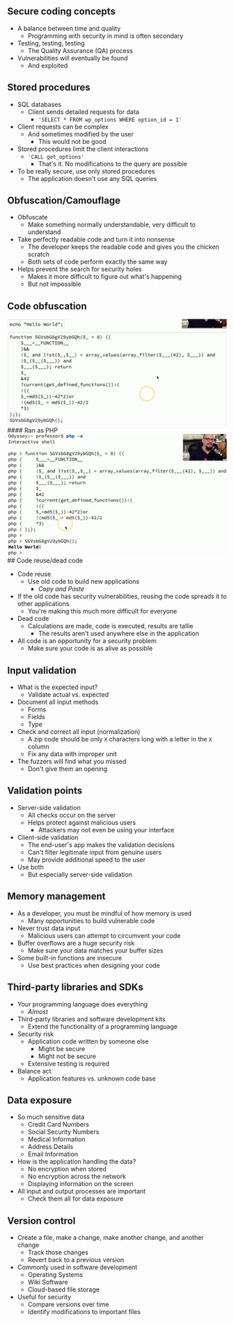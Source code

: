 ## Secure coding concepts
- A balance between time and quality
	- Programming with security in mind is often secondary
- Testing, testing, testing
	- The Quality Assurance (QA) process
- Vulnerabilities will eventually be found
	- And exploited

## Stored procedures
- SQL databases
	- Client sends detailed requests for data
		- `'SELECT * FROM wp_options WHERE option_id = 1'`
- Client requests can be complex
	- And sometimes modified by the user
		- This would not be good
- Stored procedures limit the client interactions
	- `'CALL get_options'`
		- That's it. No modifications to the query are possible
- To be really secure, use only stored procedures
	- The application doesn't use any SQL queries

## Obfuscation/Camouflage
- Obfuscate
	- Make something normally understandable, very difficult to understand
- Take perfectly readable code and turn it into nonsense
	- The developer keeps the readable code and gives you the chicken scratch
	- Both sets of code perform exactly the same way
- Helps prevent the search for security holes
	- Makes it more difficult to figure out what's happening
	- But not impossible

## Code obfuscation

![](Images/Pasted%20image%2020240417192634.png)#### Ran as PHP
![](Images/Pasted%20image%2020240417192711.png)## Code reuse/dead code
- Code reuse
	- Use old code to build new applications
		- *Copy and Paste*
- If the old code has security vulnerabilities, reusing the code spreads it to other applications
	- You're making this much more difficult for everyone
- Dead code
	- Calculations are made, code is executed, results are tallie
		- The results aren't used anywhere else in the application
- All code is an opportunity for a security problem
	- Make sure your code is as alive as possible

## Input validation
- What is the expected input?
	- Validate actual vs. expected
- Document all input methods
	- Forms
	- Fields
	- Type
- Check and correct all input (normalization)
	- A zip code should be only `X` characters long with a letter in the `X` column
	- Fix any data with improper unit
- The fuzzers will find what you missed
	- Don't give them an opening

## Validation points
- Server-side validation
	- All checks occur on the server
	- Helps protect against malicious users
		- Attackers may not even be using your interface
- Client-side validation
	- The end-user's app makes the validation decisions
	- Can't filter legitimate input from genuine users
	- May provide additional speed to the user
- Use both
	- But especially server-side validation

## Memory management
- As a developer, you must be mindful of how memory is used
	- Many opportunities to build vulnerable code
- Never trust data input
	- Malicious users can attempt to circumvent your code
- Buffer overflows are a huge security risk
	- Make sure your data matches your buffer sizes
- Some built-in functions are insecure
	- Use best practices when designing your code

## Third-party libraries and SDKs
- Your programming language does everything
	- *Almost*
- Third-party libraries and software development kits
	- Extend the functionality of a programming language
- Security risk
	- Application code written by someone else
		- Might be secure
		- Might not be secure
	- Extensive testing is required
- Balance act
	- Application features vs. unknown code base

## Data exposure
- So much sensitive data
	- Credit Card Numbers
	- Social Security Numbers
	- Medical Information
	- Address Details
	- Email Information
- How is the application handling the data?
	- No encryption when stored
	- No encryption across the network
	- Displaying information on the screen
- All input and output processes are important
	- Check them all for data exposure

## Version control
- Create a file, make a change, make another change, and another change
	- Track those changes
	- Revert back to a previous version
- Commonly used in software development
	- Operating Systems
	- Wiki Software
	- Cloud-based file storage
- Useful for security
	- Compare versions over time
	- Identify modifications to important files

